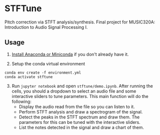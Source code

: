 # STFTune
Pitch correction via STFT analysis/synthesis. Final project for MUSIC320A: Introduction to Audio Signal Processing I.

## Usage

1. [Install Anaconda or Miniconda](https://docs.anaconda.com/anaconda/install/index.html) if you don't already have it.

2. Setup the conda virtual environment
```
conda env create -f environment.yml
conda activate stftune
```

3. Run `jupyter notebook` and open `stftune/demo.ipynb`. After running the cells, you should a dropdown to select an audio file and some interactive sliders to tune parameters. This main function will do the following:
    - Display the audio read from the file so you can listen to it.
    - Perform STFT analysis and draw a spectrogram of the signal.
    - Detect the peaks in the STFT spectrum and draw them. The parameters for this can be tuned with the interactive sliders. 
    - List the notes detected in the signal and draw a chart of them. 